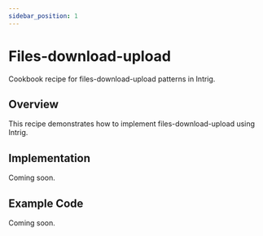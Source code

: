 ```yaml
---
sidebar_position: 1
---
```


# Files-download-upload

Cookbook recipe for files-download-upload patterns in Intrig.

## Overview

This recipe demonstrates how to implement files-download-upload using Intrig.

## Implementation

Coming soon.

## Example Code

Coming soon.
